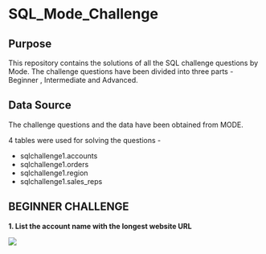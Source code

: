 # SQL_Mode_Challenge

## Purpose

This repository contains the solutions of all the SQL challenge questions by Mode. The challenge questions have been divided into three parts - Beginner , Intermediate and Advanced.

## Data Source

The challenge questions and the data have been obtained from MODE.

4 tables were used for solving the questions - 

- sqlchallenge1.accounts
- sqlchallenge1.orders
- sqlchallenge1.region
- sqlchallenge1.sales_reps

## BEGINNER CHALLENGE

**1. List the account name with the longest website URL**

![](SQL_Mode_Challenge/images/beginner_1.png)



